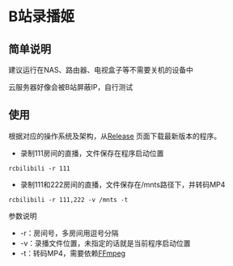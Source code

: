 # B站录播姬

## 简单说明

建议运行在NAS、路由器、电视盒子等不需要关机的设备中

云服务器好像会被B站屏蔽IP，自行测试

## 使用

根据对应的操作系统及架构，从[Release](https://github.com/zhu6feng/rcbilibili/releases) 页面下载最新版本的程序。

- 录制111房间的直播，文件保存在程序启动位置
```
rcbilibili -r 111
```

- 录制111和222房间的直播，文件保存在/mnts路径下，并转码MP4
```
rcbilibili -r 111,222 -v /mnts -t
```


参数说明

- -r：房间号，多房间用逗号分隔
- -v：录播文件位置，未指定的话就是当前程序启动位置
- -t：转码MP4，需要依赖[FFmpeg](https://ffmpeg.org/download.html)